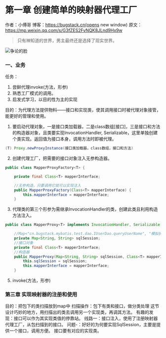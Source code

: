 # 第一章 创建简单的映射器代理工厂
作者：小傅哥
博客：https://bugstack.cn(opens new window)
原文：https://mp.weixin.qq.com/s/G3fZES2FvNQK8JLnd9Hx9w

> 只有神知道的世界，男主最终还是选择了现实世界。

![争论的脸](https://github.com/user-attachments/assets/52ba99ec-7107-4e08-9348-7c423132ab82)
### 一、业务
任务：
1. 尝鲜代理invoke(方法，形参)
2. 熟悉工厂模式的调用。
3. 启发式学习，以目的性为主的实现

目的：为代理方法提供物料——接口和实现类，使其调用接口时被代理对象接管，能更好的管理和使用。
1. 要启动代理对象，一是接口类加载器，二是class数组[接口]，三是接口和方法的构造器对象，且类要实现InvocationHandler, Serializable，这里单独创建个类实现。返回值为接口本身，调用方法时即被代理。
``` java
(T) Proxy.newProxyInstance(接口类加载器，class数组，接口和方法)
```
2. 创建代理工厂，把需要的接口对象注入无参构造器。
``` java
public class MapperProxyFactory<T> {

    private final Class<T> mapperInterface;

    //无参构造，只要调用它就可以实现注入
    public MapperProxyFactory(Class<T> mapperInterface) {
        this.mapperInterface = mapperInterface;
    }
```
3. 代理类的第三个形参为需继承InvocationHandler的类，创建此类且利用构造方法注入。
``` java
public class MapperProxy<T> implements InvocationHandler, Serializable {

    //Map<"cn.bugstack.mybatis.test.dao.IUserDao.queryUserName", "模拟执行，查询用户姓名">
    private Map<String, String> sqlSession;
    //接口对象
    private final Class<T> mapperInterface;
    //构造器
    public MapperProxy(Map<String, String> sqlSession, Class<T> mapperInterface) {
        this.sqlSession = sqlSession;
        this.mapperInterface = mapperInterface;
    }
```
5. invoke(方法，形参)
### 第三章 实现映射器的注册和使用
目的：把包下的类扫描放到map中
扫描操作：包下有类和接口，做分类处理
这节设计巧妙的地方，用扫描出的类去调用另一个实现类，再调其方法。
有趣的发现：接口可以作为其实现类值的停靠站。
线路一：接口注入，使用了注册映射器代理工厂，从包扫描到的接口。
问题-：好好的为何要实现SqlSession，主要是提供一个接口，调用方便。
接口要有对应的实现类。
